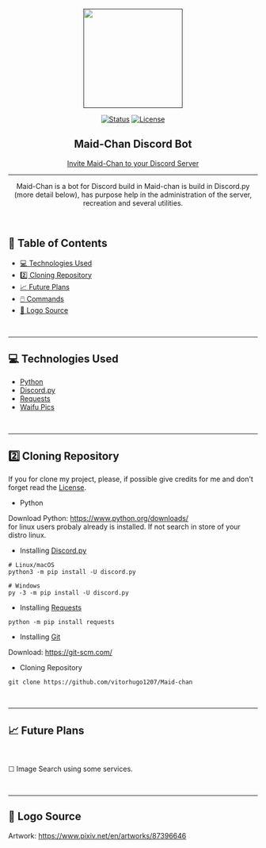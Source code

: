 <!-- -------------------------------------- -->
<p align="center">
  <a href="" rel="noopener">
    <img width=200px height=200px src="https://cdn.discordapp.com/avatars/865657033868050432/9778c081f588227c0d5f8be5cee52b31.png?size=256"></a>

<div align="center">

[![Status](https://img.shields.io/badge/status-active-success.svg)]()
[![License](https://img.shields.io/badge/license-MIT-blue.svg)](/LICENSE)
</div>
</p>

<h2 align="center">Maid-Chan Discord Bot </h2>

<!-- -------------------------------------- -->

<div align="center">

  [Invite Maid-Chan to your Discord Server](https://discordapp.com/oauth2/authorize?client_id=865657033868050432&scope=bot&permissions=4701503528)

</div>

<!-- -------------------------------------- -->

---

<p align="center"> Maid-Chan is a bot for Discord build in Maid-chan is build in Discord.py (more detail below), has purpose help in the administration of the server, recreation and several utilities.
    <br> 
</p>

<br>

## 📝 Table of Contents

- [💻 Technologies Used](#Technologies_Used)
- [2️⃣ Cloning Repository](#Cloning_repository)
- [📈 Future Plans](#Future_Plans)
- [🖱️ Commands](#commands/README.md)
- [🎨 Logo Source](#Logo_Source)

<br>

---
<!-- -------------------------------------- -->

## 💻 Technologies Used <a name="Technologies_Used" ></a>


- [Python](https://www.python.org/)
- [Discord.py](https://github.com/Rapptz/discord.py)
- [Requests](https://github.com/psf/requests)
- [Waifu Pics](https://waifu.pics/)

<br>

---
<!-- -------------------------------------- -->

## 2️⃣ Cloning Repository <a name="Cloning_repository" ></a>
If you for clone my project, please, if possible give credits for me and don't forget read the [License](https://github.com/vitorhugo1207/Maid-chan/blob/main/LICENSE).

- Python <br>

Download Python: https://www.python.org/downloads/ <br>
for linux users probaly already is installed. If not search in store of your distro linux.
<br>

- Installing [Discord.py](https://pypi.org/project/discord.py/)
```
# Linux/macOS
python3 -m pip install -U discord.py

# Windows
py -3 -m pip install -U discord.py
```

- Installing [Requests](https://pypi.org/project/requests/)
``` 
python -m pip install requests
```

- Installing [Git](https://git-scm.com/) <br>

Download: https://git-scm.com/


- Cloning Repository
```
git clone https://github.com/vitorhugo1207/Maid-chan
```
<br>

---
<!-- -------------------------------------- -->

## 📈 Future Plans <a name="Future_Plans" ></a>
<br>

☐ Image Search using some services.

<br>

---
<!-- -------------------------------------- -->

## 🎨 Logo Source <a name="Logo_Source" ></a>

Artwork: https://www.pixiv.net/en/artworks/87396646
